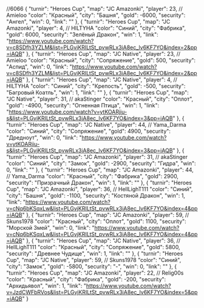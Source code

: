 //6066
{
"turnir": "Heroes Cup",
"map": "JC Amazonki",
"player": 23, // Amieloo
"color": "Красный",
"city": "Башня",
"gold": -6000,
"security": "Ангел",
"win": 0,
"link": ""
},
{
"turnir": "Heroes Cup",
"map": "JC Amazonki",
"player": 4, // HILTYHA
"color": "Синий",
"city": "Фабрика",
"gold": 6000,
"security": "Зелёный Дракон",
"win": 1,
"link": "https://www.youtube.com/watch?v=c8SDfh3YZLM&list=PLGvjKRILtSt_pvwRLx3iA8ec_lv6KF7YO&index=2&pp=iAQB"
},
{
"turnir": "Heroes Cup",
"map": "JC Native",
"player": 23, // Amieloo
"color": "Красный",
"city": "Сопряжение",
"gold": 500,
"security": "Аспид",
"win": 0,
"link": "https://www.youtube.com/watch?v=c8SDfh3YZLM&list=PLGvjKRILtSt_pvwRLx3iA8ec_lv6KF7YO&index=2&pp=iAQB"
},
{
"turnir": "Heroes Cup",
"map": "JC Native",
"player": 4, // HILTYHA
"color": "Синий",
"city": "Крепость",
"gold": -500,
"security": "Багровый Коатль",
"win": 1,
"link": ""
},
{
"turnir": "Heroes Cup",
"map": "JC Native",
"player": 31, // akaStinger
"color": "Красный",
"city": "Оплот",
"gold": -4900,
"security": "Огненная Птица",
"win": 1,
"link": "https://www.youtube.com/watch?v=ytKOARjiu-s&list=PLGvjKRILtSt_pvwRLx3iA8ec_lv6KF7YO&index=3&pp=iAQB"
},
{
"turnir": "Heroes Cup",
"map": "JC Native",
"player": 44, // Yama_Darma
"color": "Синий",
"city": "Сопряжение",
"gold": 4900,
"security": "Дредноут",
"win": 0,
"link": "https://www.youtube.com/watch?v=ytKOARjiu-s&list=PLGvjKRILtSt_pvwRLx3iA8ec_lv6KF7YO&index=3&pp=iAQB"
},
{
"turnir": "Heroes Cup",
"map": "JC Amazonki",
"player": 31, // akaStinger
"color": "Синий",
"city": "Замок",
"gold": -2900,
"security": "Гидра",
"win": 0,
"link": ""
},
{
"turnir": "Heroes Cup",
"map": "JC Amazonki",
"player": 44, // Yama_Darma
"color": "Красный",
"city": "Фабрика",
"gold": 2900,
"security": "Призрачный Дракон",
"win": 1,
"link": ""
},
{
"turnir": "Heroes Cup",
"map": "JC Amazonki",
"player": 36, // HellLighT111
"color": "Синий",
"city": "Башня",
"gold": -1100,
"security": "Костяной Дракон",
"win": 1,
"link": "https://www.youtube.com/watch?v=cNq6bKSqxLw&list=PLGvjKRILtSt_pvwRLx3iA8ec_lv6KF7YO&index=4&pp=iAQB"
},
{
"turnir": "Heroes Cup",
"map": "JC Amazonki",
"player": 59, // Skuns1978
"color": "Красный",
"city": "Оплот",
"gold": 1100,
"security": "Морской Змей",
"win": 0,
"link": "https://www.youtube.com/watch?v=cNq6bKSqxLw&list=PLGvjKRILtSt_pvwRLx3iA8ec_lv6KF7YO&index=4&pp=iAQB"
},
{
"turnir": "Heroes Cup",
"map": "JC Native",
"player": 36, // HellLighT111
"color": "Красный",
"city": "Сопряжение",
"gold": 5800,
"security": "Древнее Чудище",
"win": 1,
"link": ""
},
{
"turnir": "Heroes Cup",
"map": "JC Native",
"player": 59, // Skuns1978
"color": "Синий",
"city": "Замок",
"gold": -5800,
"security": "-",
"win": 0,
"link": ""
},
{
"turnir": "Heroes Cup",
"map": "JC Amazonki",
"player": 22, // Relig00s
"color": "Красный",
"city": "Фабрика",
"gold": -200,
"security": "Архидьявол",
"win": 1,
"link": "https://www.youtube.com/watch?v=JzdCWFbRVos&list=PLGvjKRILtSt_pvwRLx3iA8ec_lv6KF7YO&index=5&pp=iAQB"
}
